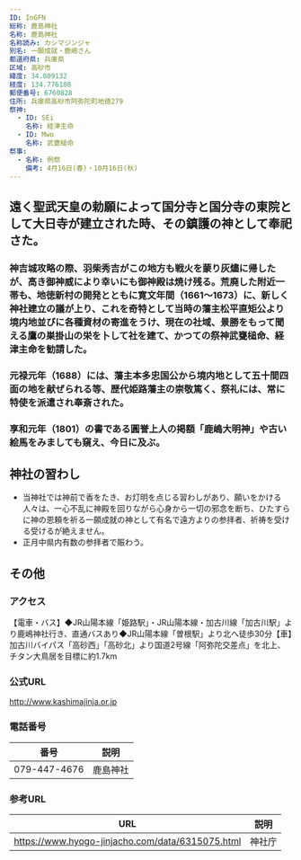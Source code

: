 ```yaml
---
ID: InGFN
総称: 鹿島神社
名称: 鹿島神社
名称読み: カシマジンジャ
別名: 一願成就・鹿嶋さん
都道府県: 兵庫県
区域: 高砂市
緯度: 34.809132
経度: 134.776108
郵便番号: 6760828
住所: 兵庫県高砂市阿弥陀町地徳279
祭神:
  - ID: SEi
    名称: 経津主命
  - ID: Mwo
    名称: 武甕槌命
祭事:
  - 名称: 例祭
    備考: 4月16日(春)・10月16日(秋)
---
```


## 遠く聖武天皇の勅願によって国分寺と国分寺の東院として大日寺が建立された時、その鎮護の神として奉祀さた。

### 神吉城攻略の際、羽柴秀吉がこの地方も戦火を蒙り灰燼に帰したが、高き御神威により幸いにも御神殿は焼け残る。荒廃した附近一帯も、地徳新村の開発とともに寛文年間（1661～1673）に、新しく神社建立の議が上り、これを奇特として当時の藩主松平直矩公より境内地並びに各種資材の寄進をうけ、現在の社域、景勝をもって聞える鷹の巣掛山の栄を卜して社を建て、かつての祭神武甕槌命、経津主命を勧請した。

### 元禄元年（1688）には、藩主本多忠国公から境内地として五十間四面の地を献ぜられる等、歴代姫路藩主の崇敬篤く、祭礼には、常に特使を派遣され奉斎された。

### 享和元年（1801）の書である圓誉上人の掲額「鹿嶋大明神」や古い絵馬をみましても窺え、今日に及ぶ。

## 神社の習わし

- 当神社では神前で香をたき、お灯明を点じる習わしがあり、願いをかける人々は、一心不乱に神殿を回りながら心身から一切の邪念を断ち、ひたすらに神の恩頼を祈る一願成就の神として有名で遠方よりの参拝者、祈祷を受ける受けるが絶えません。
- 正月中県内有数の参拝者で賑わう。

## その他

### アクセス

【電車・バス】◆JR山陽本線「姫路駅」・JR山陽本線・加古川線「加古川駅」より鹿嶋神社行き、直通バスあり◆JR山陽本線「曽根駅」より北へ徒歩30分【車】加古川バイパス「高砂西」「高砂北」より国道2号線「阿弥陀交差点」を北上、チタン大鳥居を目標に約1.7km

### 公式URL

http://www.kashimajinja.or.jp

### 電話番号

| 番号         | 説明     |
| ------------ | -------- |
| 079-447-4676 | 鹿島神社 |

### 参考URL

| URL                                              | 説明   |
| ------------------------------------------------ | ------ |
| https://www.hyogo-jinjacho.com/data/6315075.html | 神社庁 |
